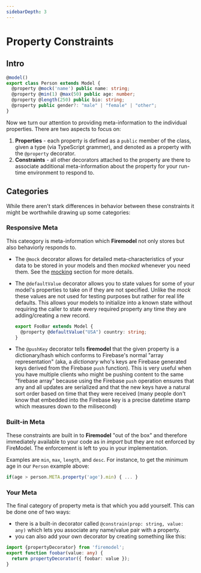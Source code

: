 ```yaml
---
sidebarDepth: 3
---
```

# Property Constraints

## Intro

<!-- prettier-ignore-start -->
```typescript
@model()
export class Person extends Model {
  @property @mock('name') public name: string;
  @property @min(1) @max(50) public age: number;
  @property @length(250) public bio: string;
  @property public gender?: "male" | "female" | "other";
}
```
<!-- prettier-ignore-stop -->

Now we turn our attention to providing meta-information to the individual properties. There are two aspects to focus on:

1. **Properties** - each property is defined as a `public` member of the class, given a type (via TypeScript grammer), and denoted as a property with the `@property` decorator.
2. **Constraints** - all other decorators attached to the property are there to associate additional meta-information about the property for your run-time environment to respond to.

## Categories

While there aren't stark differences in behavior between these constraints it might be worthwhile drawing up some categories:

### Responsive Meta

This cateogory is meta-information which **Firemodel** not only stores but also behaviorly responds to.

- The `@mock` decorator allows for detailed meta-characteristics of your data to be stored in your models and then _mocked_ whenever you need them. See the [mocking](/mocking/) section for more  details.
- The `@defaultValue` decorator allows you to state values for some of your model's properties to take on if they are not specified. Unlike the _mock_ these values are not used for testing purposes but rather for real life defaults. This allows your models to initialize into a known  state without requiring the caller to state every required property any time they are adding/creating a new record.

     ```typescript
     export FooBar extends Model {
       @property @defaultValue("USA") country: string;
     }
     ```

- The `@pushKey` decorator tells **firemodel** that the given property is a dictionary/hash which conforms to Firebase's normal "array representation" (aka, a *dictionary* who's keys are Firebase generated keys derived from the Firebase `push` function). This is very useful when you have multiple clients who might be pushing content to the same "firebase array" because using the Firebase `push` operation ensures that any and all updates are serialized and that the new keys have a natural sort order based on time that they were received (many people don't know that embedded into the Firebase key is a precise datetime stamp which measures down to the milisecond)

### **Built-in Meta**

These constraints are built in to **Firemodel** "out of the box" and therefore immediately available to your code as in _import_ but they are not enforced by FireModel. The enforcement is left to you in your implementation.

Examples are `min`, `max`, `length`, and `desc`. For instance, to get the minimum age in our `Person` example above:

```typescript
if(age > person.META.property('age').min) { ... }
```

### Your Meta

The final category of property meta is that which you add yourself. This can be done one of two ways:

- there is a built-in decorator called `@constrain(prop: string, value: any)` which lets you associate any name/value pair with a property.
- you can also add your own decorator by creating something like this:

```typescript
import {propertyDecorator} from 'firemodel';
export function foobar(value: any) {
  return propertyDecorator({ foobar: value });
}
```
